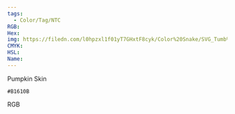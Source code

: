 ```yaml
---
tags:
  - Color/Tag/NTC
RGB:
Hex:
img: https://filedn.com/l0hpzxl1f01yT7GHxtF8cyk/Color%20Snake/SVG_Tumb%20Mass%20No%20Name/B1610B.svg
CMYK:
HSL:
Name:
---
```

Pumpkin Skin
```palette
#B1610B
```
RGB
